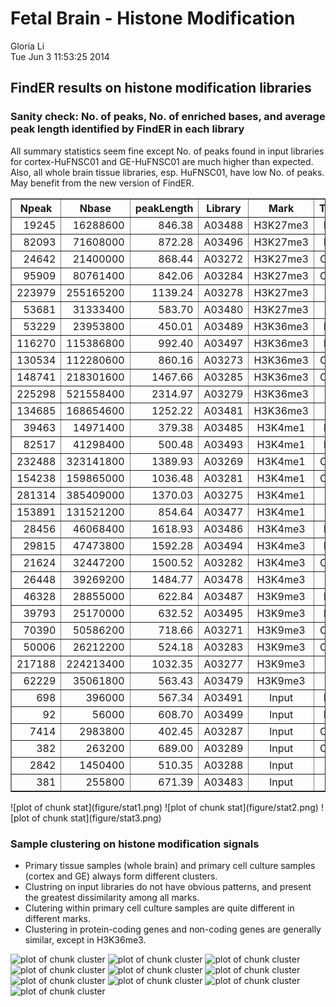 Fetal Brain - Histone Modification
========================================================
Gloria Li          
Tue Jun  3 11:53:25 2014




## FindER results on histone modification libraries
### Sanity check: No. of peaks, No. of enriched bases, and average peak length identified by FindER in each library   

All summary statistics seem fine except No. of peaks found in input libraries for cortex-HuFNSC01 and GE-HuFNSC01 are much higher than expected. Also, all whole brain tissue libraries, esp. HuFNSC01, have low No. of peaks. May benefit from the new version of FindER.              

<!-- html table generated in R 3.0.2 by xtable 1.7-1 package -->
<!-- Tue Jun  3 11:53:25 2014 -->
<TABLE border=1>
<TR> <TH> Npeak </TH> <TH> Nbase </TH> <TH> peakLength </TH> <TH> Library </TH> <TH> Mark </TH> <TH> Tissue </TH> <TH> Donor </TH>  </TR>
  <TR> <TD align="right"> 19245 </TD> <TD align="right"> 16288600 </TD> <TD align="right"> 846.38 </TD> <TD align="center"> A03488 </TD> <TD align="center"> H3K27me3 </TD> <TD align="center"> Brain </TD> <TD align="center"> HuFNSC01 </TD> </TR>
  <TR> <TD align="right"> 82093 </TD> <TD align="right"> 71608000 </TD> <TD align="right"> 872.28 </TD> <TD align="center"> A03496 </TD> <TD align="center"> H3K27me3 </TD> <TD align="center"> Brain </TD> <TD align="center"> HuFNSC02 </TD> </TR>
  <TR> <TD align="right"> 24642 </TD> <TD align="right"> 21400000 </TD> <TD align="right"> 868.44 </TD> <TD align="center"> A03272 </TD> <TD align="center"> H3K27me3 </TD> <TD align="center"> Cortex </TD> <TD align="center"> HuFNSC01 </TD> </TR>
  <TR> <TD align="right"> 95909 </TD> <TD align="right"> 80761400 </TD> <TD align="right"> 842.06 </TD> <TD align="center"> A03284 </TD> <TD align="center"> H3K27me3 </TD> <TD align="center"> Cortex </TD> <TD align="center"> HuFNSC02 </TD> </TR>
  <TR> <TD align="right"> 223979 </TD> <TD align="right"> 255165200 </TD> <TD align="right"> 1139.24 </TD> <TD align="center"> A03278 </TD> <TD align="center"> H3K27me3 </TD> <TD align="center"> GE </TD> <TD align="center"> HuFNSC01 </TD> </TR>
  <TR> <TD align="right"> 53681 </TD> <TD align="right"> 31333400 </TD> <TD align="right"> 583.70 </TD> <TD align="center"> A03480 </TD> <TD align="center"> H3K27me3 </TD> <TD align="center"> GE </TD> <TD align="center"> HuFNSC02 </TD> </TR>
  <TR> <TD align="right"> 53229 </TD> <TD align="right"> 23953800 </TD> <TD align="right"> 450.01 </TD> <TD align="center"> A03489 </TD> <TD align="center"> H3K36me3 </TD> <TD align="center"> Brain </TD> <TD align="center"> HuFNSC01 </TD> </TR>
  <TR> <TD align="right"> 116270 </TD> <TD align="right"> 115386800 </TD> <TD align="right"> 992.40 </TD> <TD align="center"> A03497 </TD> <TD align="center"> H3K36me3 </TD> <TD align="center"> Brain </TD> <TD align="center"> HuFNSC02 </TD> </TR>
  <TR> <TD align="right"> 130534 </TD> <TD align="right"> 112280600 </TD> <TD align="right"> 860.16 </TD> <TD align="center"> A03273 </TD> <TD align="center"> H3K36me3 </TD> <TD align="center"> Cortex </TD> <TD align="center"> HuFNSC01 </TD> </TR>
  <TR> <TD align="right"> 148741 </TD> <TD align="right"> 218301600 </TD> <TD align="right"> 1467.66 </TD> <TD align="center"> A03285 </TD> <TD align="center"> H3K36me3 </TD> <TD align="center"> Cortex </TD> <TD align="center"> HuFNSC02 </TD> </TR>
  <TR> <TD align="right"> 225298 </TD> <TD align="right"> 521558400 </TD> <TD align="right"> 2314.97 </TD> <TD align="center"> A03279 </TD> <TD align="center"> H3K36me3 </TD> <TD align="center"> GE </TD> <TD align="center"> HuFNSC01 </TD> </TR>
  <TR> <TD align="right"> 134685 </TD> <TD align="right"> 168654600 </TD> <TD align="right"> 1252.22 </TD> <TD align="center"> A03481 </TD> <TD align="center"> H3K36me3 </TD> <TD align="center"> GE </TD> <TD align="center"> HuFNSC02 </TD> </TR>
  <TR> <TD align="right"> 39463 </TD> <TD align="right"> 14971400 </TD> <TD align="right"> 379.38 </TD> <TD align="center"> A03485 </TD> <TD align="center"> H3K4me1 </TD> <TD align="center"> Brain </TD> <TD align="center"> HuFNSC01 </TD> </TR>
  <TR> <TD align="right"> 82517 </TD> <TD align="right"> 41298400 </TD> <TD align="right"> 500.48 </TD> <TD align="center"> A03493 </TD> <TD align="center"> H3K4me1 </TD> <TD align="center"> Brain </TD> <TD align="center"> HuFNSC02 </TD> </TR>
  <TR> <TD align="right"> 232488 </TD> <TD align="right"> 323141800 </TD> <TD align="right"> 1389.93 </TD> <TD align="center"> A03269 </TD> <TD align="center"> H3K4me1 </TD> <TD align="center"> Cortex </TD> <TD align="center"> HuFNSC01 </TD> </TR>
  <TR> <TD align="right"> 154238 </TD> <TD align="right"> 159865000 </TD> <TD align="right"> 1036.48 </TD> <TD align="center"> A03281 </TD> <TD align="center"> H3K4me1 </TD> <TD align="center"> Cortex </TD> <TD align="center"> HuFNSC02 </TD> </TR>
  <TR> <TD align="right"> 281314 </TD> <TD align="right"> 385409000 </TD> <TD align="right"> 1370.03 </TD> <TD align="center"> A03275 </TD> <TD align="center"> H3K4me1 </TD> <TD align="center"> GE </TD> <TD align="center"> HuFNSC01 </TD> </TR>
  <TR> <TD align="right"> 153891 </TD> <TD align="right"> 131521200 </TD> <TD align="right"> 854.64 </TD> <TD align="center"> A03477 </TD> <TD align="center"> H3K4me1 </TD> <TD align="center"> GE </TD> <TD align="center"> HuFNSC02 </TD> </TR>
  <TR> <TD align="right"> 28456 </TD> <TD align="right"> 46068400 </TD> <TD align="right"> 1618.93 </TD> <TD align="center"> A03486 </TD> <TD align="center"> H3K4me3 </TD> <TD align="center"> Brain </TD> <TD align="center"> HuFNSC01 </TD> </TR>
  <TR> <TD align="right"> 29815 </TD> <TD align="right"> 47473800 </TD> <TD align="right"> 1592.28 </TD> <TD align="center"> A03494 </TD> <TD align="center"> H3K4me3 </TD> <TD align="center"> Brain </TD> <TD align="center"> HuFNSC02 </TD> </TR>
  <TR> <TD align="right"> 21624 </TD> <TD align="right"> 32447200 </TD> <TD align="right"> 1500.52 </TD> <TD align="center"> A03282 </TD> <TD align="center"> H3K4me3 </TD> <TD align="center"> Cortex </TD> <TD align="center"> HuFNSC02 </TD> </TR>
  <TR> <TD align="right"> 26448 </TD> <TD align="right"> 39269200 </TD> <TD align="right"> 1484.77 </TD> <TD align="center"> A03478 </TD> <TD align="center"> H3K4me3 </TD> <TD align="center"> GE </TD> <TD align="center"> HuFNSC02 </TD> </TR>
  <TR> <TD align="right"> 46328 </TD> <TD align="right"> 28855000 </TD> <TD align="right"> 622.84 </TD> <TD align="center"> A03487 </TD> <TD align="center"> H3K9me3 </TD> <TD align="center"> Brain </TD> <TD align="center"> HuFNSC01 </TD> </TR>
  <TR> <TD align="right"> 39793 </TD> <TD align="right"> 25170000 </TD> <TD align="right"> 632.52 </TD> <TD align="center"> A03495 </TD> <TD align="center"> H3K9me3 </TD> <TD align="center"> Brain </TD> <TD align="center"> HuFNSC02 </TD> </TR>
  <TR> <TD align="right"> 70390 </TD> <TD align="right"> 50586200 </TD> <TD align="right"> 718.66 </TD> <TD align="center"> A03271 </TD> <TD align="center"> H3K9me3 </TD> <TD align="center"> Cortex </TD> <TD align="center"> HuFNSC01 </TD> </TR>
  <TR> <TD align="right"> 50006 </TD> <TD align="right"> 26212200 </TD> <TD align="right"> 524.18 </TD> <TD align="center"> A03283 </TD> <TD align="center"> H3K9me3 </TD> <TD align="center"> Cortex </TD> <TD align="center"> HuFNSC02 </TD> </TR>
  <TR> <TD align="right"> 217188 </TD> <TD align="right"> 224213400 </TD> <TD align="right"> 1032.35 </TD> <TD align="center"> A03277 </TD> <TD align="center"> H3K9me3 </TD> <TD align="center"> GE </TD> <TD align="center"> HuFNSC01 </TD> </TR>
  <TR> <TD align="right"> 62229 </TD> <TD align="right"> 35061800 </TD> <TD align="right"> 563.43 </TD> <TD align="center"> A03479 </TD> <TD align="center"> H3K9me3 </TD> <TD align="center"> GE </TD> <TD align="center"> HuFNSC02 </TD> </TR>
  <TR> <TD align="right"> 698 </TD> <TD align="right"> 396000 </TD> <TD align="right"> 567.34 </TD> <TD align="center"> A03491 </TD> <TD align="center"> Input </TD> <TD align="center"> Brain </TD> <TD align="center"> HuFNSC01 </TD> </TR>
  <TR> <TD align="right">  92 </TD> <TD align="right"> 56000 </TD> <TD align="right"> 608.70 </TD> <TD align="center"> A03499 </TD> <TD align="center"> Input </TD> <TD align="center"> Brain </TD> <TD align="center"> HuFNSC02 </TD> </TR>
  <TR> <TD align="right"> 7414 </TD> <TD align="right"> 2983800 </TD> <TD align="right"> 402.45 </TD> <TD align="center"> A03287 </TD> <TD align="center"> Input </TD> <TD align="center"> Cortex </TD> <TD align="center"> HuFNSC01 </TD> </TR>
  <TR> <TD align="right"> 382 </TD> <TD align="right"> 263200 </TD> <TD align="right"> 689.00 </TD> <TD align="center"> A03289 </TD> <TD align="center"> Input </TD> <TD align="center"> Cortex </TD> <TD align="center"> HuFNSC02 </TD> </TR>
  <TR> <TD align="right"> 2842 </TD> <TD align="right"> 1450400 </TD> <TD align="right"> 510.35 </TD> <TD align="center"> A03288 </TD> <TD align="center"> Input </TD> <TD align="center"> GE </TD> <TD align="center"> HuFNSC01 </TD> </TR>
  <TR> <TD align="right"> 381 </TD> <TD align="right"> 255800 </TD> <TD align="right"> 671.39 </TD> <TD align="center"> A03483 </TD> <TD align="center"> Input </TD> <TD align="center"> GE </TD> <TD align="center"> HuFNSC02 </TD> </TR>
   </TABLE>
![plot of chunk stat](figure/stat1.png) ![plot of chunk stat](figure/stat2.png) ![plot of chunk stat](figure/stat3.png) 


### Sample clustering on histone modification signals  

* Primary tissue samples (whole brain) and primary cell culture samples (cortex and GE) always form different clusters.    
* Clustring on input libraries do not have obvious patterns, and present the greatest dissimilarity among all marks.          
* Clutering within primary cell culture samples are quite different in different marks.     
* Clustering in protein-coding genes and non-coding genes are generally similar, except in H3K36me3.       

![plot of chunk cluster](figure/cluster1.png) ![plot of chunk cluster](figure/cluster2.png) ![plot of chunk cluster](figure/cluster3.png) ![plot of chunk cluster](figure/cluster4.png) ![plot of chunk cluster](figure/cluster5.png) ![plot of chunk cluster](figure/cluster6.png) ![plot of chunk cluster](figure/cluster7.png) ![plot of chunk cluster](figure/cluster8.png) ![plot of chunk cluster](figure/cluster9.png) ![plot of chunk cluster](figure/cluster10.png) 




